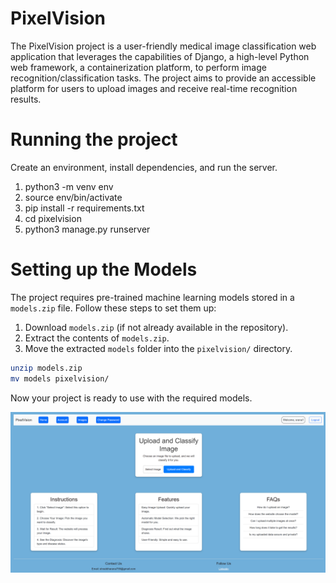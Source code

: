 # PixelVision
The PixelVision project is a user-friendly medical image classification web application that leverages the capabilities of Django, a high-level Python web framework, a containerization platform, to perform image recognition/classification tasks. The project aims to provide an accessible platform for users to upload images and receive real-time recognition results.

# Running the project
Create an environment, install dependencies, and run the server.
1. python3 -m venv env
2. source env/bin/activate
3. pip install -r requirements.txt
4. cd pixelvision
5. python3 manage.py runserver

# Setting up the Models
The project requires pre-trained machine learning models stored in a `models.zip` file. Follow these steps to set them up:
1. Download `models.zip` (if not already available in the repository).
2. Extract the contents of `models.zip`.
3. Move the extracted `models` folder into the `pixelvision/` directory.

```sh
unzip models.zip
mv models pixelvision/
```

Now your project is ready to use with the required models.

![Website look](image.png)
